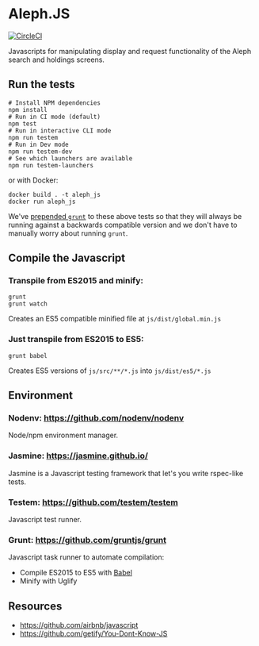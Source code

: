 # Aleph.JS

[![CircleCI](https://circleci.com/gh/NYULibraries/aleph_js.svg?style=svg)](https://circleci.com/gh/NYULibraries/aleph_js)

Javascripts for manipulating display and request functionality of the Aleph search and holdings screens.

## Run the tests

```
# Install NPM dependencies
npm install
# Run in CI mode (default)
npm test
# Run in interactive CLI mode
npm run testem
# Run in Dev mode
npm run testem-dev
# See which launchers are available
npm run testem-launchers
```

or with Docker:

```
docker build . -t aleph_js
docker run aleph_js
```

We've [prepended `grunt`](testem.json) to these above tests so that they will always be running against a backwards compatible version and we don't have to manually worry about running `grunt`.

## Compile the Javascript

### Transpile from ES2015 and minify:

```
grunt
grunt watch
```

Creates an ES5 compatible minified file at `js/dist/global.min.js`

### Just transpile from ES2015 to ES5:

```
grunt babel
```

Creates ES5 versions of `js/src/**/*.js` into `js/dist/es5/*.js`

## Environment

### Nodenv: https://github.com/nodenv/nodenv

Node/npm environment manager.

### Jasmine: https://jasmine.github.io/

Jasmine is a Javascript testing framework that let's you write rspec-like tests.

### Testem: https://github.com/testem/testem

Javascript test runner.

### Grunt: https://github.com/gruntjs/grunt

Javascript task runner to automate compilation:

- Compile ES2015 to ES5 with [Babel](http://babeljs.io)
- Minify with Uglify

## Resources

- https://github.com/airbnb/javascript
- https://github.com/getify/You-Dont-Know-JS
